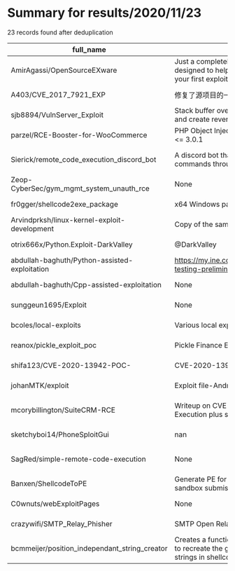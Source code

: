 
# Summary for results/2020/11/23
    
23 records found after deduplication

| full_name | description | html_url | matched_list | matched_count | pushed_at | size | stargazers_count | language | forks_count |
|-----------------------------------------------|--------------------------------------------------------------------------------------------------------------------------------------------------------------------------------------------|------------------------------------------------------------------|----------------------------------|-----------------|---------------------------|--------|--------------------|------------|---------------|
| AmirAgassi/OpenSourceEXware | Just a completely open sourced, non skidded, and free exploit designed to help people learn the basics and maybe jump-start your first exploit! | https://github.com/AmirAgassi/OpenSourceEXware | ['exploit'] | 1 | 2020-11-23 23:21:06+00:00 | 2 | 1 | | 0 |
| A403/CVE_2017_7921_EXP | 修复了源项目的一个bug,若能正常使用使用源项目即可 | https://github.com/A403/CVE_2017_7921_EXP | ['cve-2'] | 1 | 2020-11-23 11:24:04+00:00 | 8 | 0 | Python | 0 |
| sjb8894/VulnServer_Exploit | Stack buffer overflow + Meterpreter payload to exploit VulnServer and create reverse TCP shell | https://github.com/sjb8894/VulnServer_Exploit | ['exploit'] | 1 | 2020-11-23 22:56:17+00:00 | 1 | 0 | Python | 0 |
| parzel/RCE-Booster-for-WooCommerce | PHP Object Injection Vulnerability in Booster for WooCommerce <= 3.0.1 | https://github.com/parzel/RCE-Booster-for-WooCommerce | ['rce'] | 1 | 2020-11-23 18:13:39+00:00 | 9172 | 0 | PHP | 1 |
| Sierick/remote_code_execution_discord_bot | A discord bot that once set up and running allows you to execute commands through discord | https://github.com/Sierick/remote_code_execution_discord_bot | ['remote code execution'] | 1 | 2020-11-23 20:03:35+00:00 | 6 | 0 | Python | 0 |
| Zeop-CyberSec/gym_mgmt_system_unauth_rce | None | https://github.com/Zeop-CyberSec/gym_mgmt_system_unauth_rce | ['rce'] | 1 | 2020-11-23 16:02:34+00:00 | 2 | 0 | Ruby | 0 |
| fr0gger/shellcode2exe_package | x64 Windows package of the shellcode2exe tool | https://github.com/fr0gger/shellcode2exe_package | ['shellcode'] | 1 | 2020-11-23 15:16:20+00:00 | 4339 | 3 | | 3 |
| Arvindprksh/linux-kernel-exploit-development | Copy of the same repository from gitlab by k3170makan | https://github.com/Arvindprksh/linux-kernel-exploit-development | ['exploit'] | 1 | 2020-11-23 15:10:48+00:00 | 2 | 0 | C | 0 |
| otrix666x/Python.Exploit-DarkValley | @DarkValley | https://github.com/otrix666x/Python.Exploit-DarkValley | ['exploit'] | 1 | 2020-11-23 16:05:41+00:00 | 7 | 0 | Python | 0 |
| abdullah-baghuth/Python-assisted-exploitation | https://my.ine.com/CyberSecurity/courses/5810c2ff/penetration-testing-preliminary-skills-programming | https://github.com/abdullah-baghuth/Python-assisted-exploitation | ['exploit'] | 1 | 2020-11-23 12:18:15+00:00 | 2 | 0 | Python | 0 |
| abdullah-baghuth/Cpp-assisted-exploitation | None | https://github.com/abdullah-baghuth/Cpp-assisted-exploitation | ['exploit'] | 1 | 2020-11-23 12:16:53+00:00 | 3 | 0 | C++ | 0 |
| sunggeun1695/Exploit | None | https://github.com/sunggeun1695/Exploit | ['exploit'] | 1 | 2020-11-23 10:45:43+00:00 | 15 | 0 | | 0 |
| bcoles/local-exploits | Various local exploits | https://github.com/bcoles/local-exploits | ['exploit'] | 1 | 2020-11-23 11:43:22+00:00 | 56 | 107 | Shell | 45 |
| reanox/pickle_exploit_poc | Pickle Finance Exploit PoC | https://github.com/reanox/pickle_exploit_poc | ['exploit'] | 1 | 2020-11-23 01:53:11+00:00 | 79 | 2 | Solidity | 1 |
| shifa123/CVE-2020-13942-POC- | CVE-2020-13942 POC + Automation Script | https://github.com/shifa123/CVE-2020-13942-POC- | ['cve poc', 'cve-2'] | 2 | 2020-11-23 10:48:34+00:00 | 6 | 9 | nan | 9 |
| johanMTK/exploit | Exploit file-Android | https://github.com/johanMTK/exploit | ['exploit'] | 1 | 2020-11-23 21:40:44+00:00 | 19 | 0 | | 0 |
| mcorybillington/SuiteCRM-RCE | Writeup on CVE-2020-28328: SuiteCRM Log File Remote Code Execution plus some bonus Cross-Site Scripting | https://github.com/mcorybillington/SuiteCRM-RCE | ['rce', 'remote code execution'] | 2 | 2020-11-23 17:27:07+00:00 | 31968 | 2 | | 1 |
| sketchyboi14/PhoneSploitGui | nan | https://github.com/sketchyboi14/PhoneSploitGui | ['sploit'] | 1 | 2020-11-23 01:12:03+00:00 | 17718 | 1 | Python | 0 |
| SagRed/simple-remote-code-execution | None | https://github.com/SagRed/simple-remote-code-execution | ['remote code execution'] | 1 | 2020-11-23 11:27:54+00:00 | 1 | 0 | Python | 0 |
| Banxen/ShellcodeToPE | Generate PE for the input shellcode for quick debugging or sandbox submission or whatsoever. Use only for 32 bit shellcode. | https://github.com/Banxen/ShellcodeToPE | ['shellcode'] | 1 | 2020-11-23 06:35:40+00:00 | 71 | 1 | C | 1 |
| C0wnuts/webExploitPages | None | https://github.com/C0wnuts/webExploitPages | ['exploit'] | 1 | 2020-11-23 17:10:57+00:00 | 30 | 0 | PHP | 0 |
| crazywifi/SMTP_Relay_Phisher | SMTP Open Relay Exploitation | https://github.com/crazywifi/SMTP_Relay_Phisher | ['exploit'] | 1 | 2020-11-23 16:26:23+00:00 | 365 | 7 | HTML | 3 |
| bcmmeijer/position_independant_string_creator | Creates a function or asm that fills a buffer with the bytes needed to recreate the given string on runtime. This way, you can use strings in shellcode since it is not position dependant | https://github.com/bcmmeijer/position_independant_string_creator | ['shellcode'] | 1 | 2020-11-23 23:48:28+00:00 | 17 | 1 | Python | 0 |
